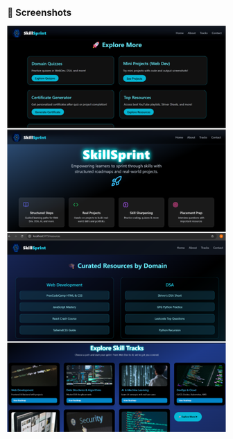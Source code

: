 ## 📸 Screenshots
![Explore](public/Screenshots/Explore.png)
![Home](public/Screenshots/Home.png)
![Resources](public/Screenshots/Resources.png)
![Track](public/Screenshots/Track.png)
